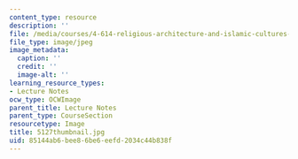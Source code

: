 ```yaml
---
content_type: resource
description: ''
file: /media/courses/4-614-religious-architecture-and-islamic-cultures-fall-2002/85144ab6bee86be6eefd2034c44b838f_5127thumbnail.jpg
file_type: image/jpeg
image_metadata:
  caption: ''
  credit: ''
  image-alt: ''
learning_resource_types:
- Lecture Notes
ocw_type: OCWImage
parent_title: Lecture Notes
parent_type: CourseSection
resourcetype: Image
title: 5127thumbnail.jpg
uid: 85144ab6-bee8-6be6-eefd-2034c44b838f
---
```

